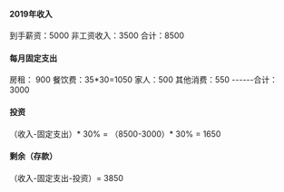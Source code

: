 #### 2019年收入
到手薪资：5000
非工资收入：3500
合计：8500


#### 每月固定支出

房租： 900
餐饮费：35*30=1050
家人：500
其他消费：550
------合计：3000

#### 投资
（收入-固定支出）* 30% = （8500-3000）* 30% = 1650

#### 剩余（存款）
（收入-固定支出-投资）= 3850




